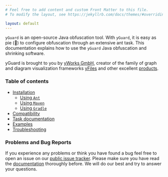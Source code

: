 ```yaml
---
# Feel free to add content and custom Front Matter to this file.
# To modify the layout, see https://jekyllrb.com/docs/themes/#overriding-theme-defaults

layout: default
---
```


`yGuard` is an open-source Java obfuscation tool. With `yGuard`, it is easy as pie (:cake:) to configure obfuscation through an extensive ant task.
This documentation explains how to use the `yGuard` Java obfuscation and shrinking software.

yGuard is brought to you by [yWorks GmbH](https://www.yworks.com/), creator of the family of graph and diagram visualization frameworks [yFiles](https://www.yworks.com/yfiles) and other excellent [products](https://www.yworks.com/products).

### Table of contents

- [Installation](/install)
  - [Using `Ant`](/install/#installation-using-ant)
  - [Using `Maven`](/install/#installation-using-maven)
  - [Using `Gradle`](/install/#installation-using-gradle)
- [Compatibility](/compatibility)
- [Task documentation](/task)
- [Examples](https://github.com/yWorks/yguard/tree/master/examples)
- [Troubleshooting](/troubleshooting)

### Problems and Bug Reports

If you experience any problems or think you have found a bug feel free to open an issue on our [public issue tracker](https://github.com/yWorks/yguard/issues). Please make sure you have read the [documentation](/task) thoroughly before. We will do our best and try to answer your questions.
